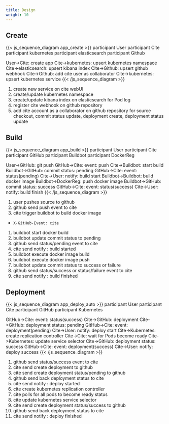```yaml
---
title: Design
weight: 10
---
```


## Create
{{< js_sequence_diagram app_create >}}
participant User
participant Cite
participant kubernetes
participant elasticsearch
participant Github

User->Cite: create app
Cite->kubernetes: upsert kubernetes namespace
Cite->elasticsearch: upsert kibana index
Cite->Github: upsert github webhook
Cite->Github: add cite user as collaborator
Cite->kubernetes: upsert kubernetes service
{{< /js_sequence_diagram >}}

1. create new service on cite webUI
1. create/update kubernetes namespace
1. create/update kibana index on elasticsearch for Pod log
1. register cite webhook on github repository
1. add cite account as a collaborator on github repository for source checkout, commit status update, deployment create, deployment status update

## Build

{{< js_sequence_diagram app_build >}}
participant User
participant Cite
participant GitHub
participant Buildbot
participant DockerReg

User->GitHub: git push
GitHub->Cite: event: push
Cite->Buildbot: start build
Buildbot->GitHub: commit status: pending
GitHub->Cite: event: status(pending)
Cite->User: notify: build start
Buildbot->Buildbot: build docker image
Buildbot->DockerReg: push docker image
Buildbot->GitHub: commit status: success
GitHub->Cite: event: status(success)
Cite->User: notify: build finish
{{< /js_sequence_diagram >}}

1. user pushes source to github
1. github send push event to cite
1. cite trigger buildbot to build docker image
  * `X-GitHub-Event: cite`
1. buildbot start docker build
1. buildbot update commit status to pending
1. github send status/pending event to cite
1. cite send notify : build started
1. buildbot execute docker image build
1. buildbot execute docker image push
1. buildbot update commit status to success or failure
1. github send status/success or status/failure event to cite
1. cite send notify : build finished



## Deployment

{{< js_sequence_diagram app_deploy_auto >}}
participant User
participant Cite
participant GitHub
participant Kubernetes

GitHub->Cite: event: status(success)
Cite->GitHub: deployment
Cite->GitHub: deployment status: pending
GitHub->Cite: event: deployment(pending)
Cite->User: notify: deploy start
Cite->Kubernetes: create replication controller
Cite->Cite: wait for Pods become ready
Cite->Kubernetes: update service selector
Cite->GitHub: deployment status: success
GitHub->Cite: event: deployment(success)
Cite->User: notify: deploy success
{{< /js_sequence_diagram >}}

1. github send status/success event to cite
1. cite send create deployment to github
1. cite send create deployment status/pending to github
1. github send back deployment status to cite
1. cite send notify : deploy started
1. cite create kubernetes replication controller
1. cite polls for all pods to become ready status
1. cite update kubernetes service selector
1. cite send create deployment status/success to github
1. github send back deployment status to cite
1. cite send notify : deploy finished
